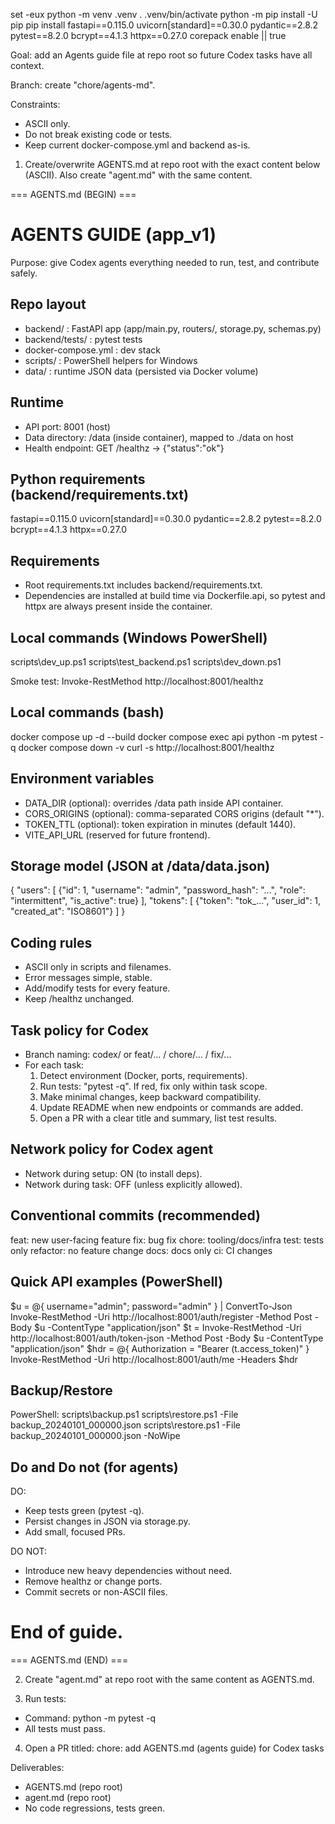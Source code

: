 set -eux
python -m venv .venv
. .venv/bin/activate
python -m pip install -U pip
pip install fastapi==0.115.0 uvicorn[standard]==0.30.0 pydantic==2.8.2 pytest==8.2.0 bcrypt==4.1.3 httpx==0.27.0
corepack enable || true


Goal: add an Agents guide file at repo root so future Codex tasks have all context.

Branch: create "chore/agents-md".

Constraints:
- ASCII only.
- Do not break existing code or tests.
- Keep current docker-compose.yml and backend as-is.

1) Create/overwrite AGENTS.md at repo root with the exact content below (ASCII). Also create "agent.md" with the same content.

=== AGENTS.md (BEGIN) ===
# AGENTS GUIDE (app_v1)

Purpose: give Codex agents everything needed to run, test, and contribute safely.

## Repo layout
- backend/ : FastAPI app (app/main.py, routers/, storage.py, schemas.py)
- backend/tests/ : pytest tests
- docker-compose.yml : dev stack
- scripts/ : PowerShell helpers for Windows
- data/ : runtime JSON data (persisted via Docker volume)

## Runtime
- API port: 8001 (host)
- Data directory: /data (inside container), mapped to ./data on host
- Health endpoint: GET /healthz -> {"status":"ok"}

## Python requirements (backend/requirements.txt)
fastapi==0.115.0
uvicorn[standard]==0.30.0
pydantic==2.8.2
pytest==8.2.0
bcrypt==4.1.3
httpx==0.27.0

## Requirements
- Root requirements.txt includes backend/requirements.txt.
- Dependencies are installed at build time via Dockerfile.api, so pytest and httpx are always present inside the container.

## Local commands (Windows PowerShell)
scripts\\dev_up.ps1
scripts\\test_backend.ps1
scripts\\dev_down.ps1

Smoke test:
Invoke-RestMethod http://localhost:8001/healthz

## Local commands (bash)
docker compose up -d --build
docker compose exec api python -m pytest -q
docker compose down -v
curl -s http://localhost:8001/healthz

## Environment variables
- DATA_DIR (optional): overrides /data path inside API container.
- CORS_ORIGINS (optional): comma-separated CORS origins (default "*").
- TOKEN_TTL (optional): token expiration in minutes (default 1440).
- VITE_API_URL (reserved for future frontend).

## Storage model (JSON at /data/data.json)
{
  "users": [
    {"id": 1, "username": "admin", "password_hash": "...", "role": "intermittent", "is_active": true}
  ],
  "tokens": [
    {"token": "tok_...", "user_id": 1, "created_at": "ISO8601"}
  ]
}

## Coding rules
- ASCII only in scripts and filenames.
- Error messages simple, stable.
- Add/modify tests for every feature.
- Keep /healthz unchanged.

## Task policy for Codex
- Branch naming: codex/<short-topic> or feat/... / chore/... / fix/...
- For each task:
  1) Detect environment (Docker, ports, requirements).
  2) Run tests: "pytest -q". If red, fix only within task scope.
  3) Make minimal changes, keep backward compatibility.
  4) Update README when new endpoints or commands are added.
  5) Open a PR with a clear title and summary, list test results.

## Network policy for Codex agent
- Network during setup: ON (to install deps).
- Network during task: OFF (unless explicitly allowed).

## Conventional commits (recommended)
feat: new user-facing feature
fix: bug fix
chore: tooling/docs/infra
test: tests only
refactor: no feature change
docs: docs only
ci: CI changes

## Quick API examples (PowerShell)
$u = @{ username="admin"; password="admin" } | ConvertTo-Json
Invoke-RestMethod -Uri http://localhost:8001/auth/register -Method Post -Body $u -ContentType "application/json"
$t = Invoke-RestMethod -Uri http://localhost:8001/auth/token-json -Method Post -Body $u -ContentType "application/json"
$hdr = @{ Authorization = "Bearer $($t.access_token)" }
Invoke-RestMethod -Uri http://localhost:8001/auth/me -Headers $hdr

## Backup/Restore
PowerShell:
scripts\\backup.ps1
scripts\\restore.ps1 -File backup_20240101_000000.json
scripts\\restore.ps1 -File backup_20240101_000000.json -NoWipe

## Do and Do not (for agents)
DO:
- Keep tests green (pytest -q).
- Persist changes in JSON via storage.py.
- Add small, focused PRs.

DO NOT:
- Introduce new heavy dependencies without need.
- Remove healthz or change ports.
- Commit secrets or non-ASCII files.

# End of guide.
=== AGENTS.md (END) ===

2) Create "agent.md" at repo root with the same content as AGENTS.md.

3) Run tests:
- Command: python -m pytest -q
- All tests must pass.

4) Open a PR titled:
chore: add AGENTS.md (agents guide) for Codex tasks

Deliverables:
- AGENTS.md (repo root)
- agent.md (repo root)
- No code regressions, tests green.
